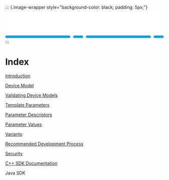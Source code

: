 ::: {.image-wrapper style="background-color: black; padding: 5px;"}
![Catena Logo](images/Catena%20Logo_PMS2191%20&%20White.png)
:::

# Index

[Introduction](Introduction.html)

[Device Model](DeviceModel.html)

[Validating Device Models](Validation.html)

[Template Parameters](Template.html)

[Parameter Descriptors](Params.html)

[Parameter Values](Value.html)

[Variants](Variants.html)

[Recommended Development Process](DevProcess.html)

[Security](Security.html)

[C++ SDK Documentation](doxygen/index.html)

Java SDK


